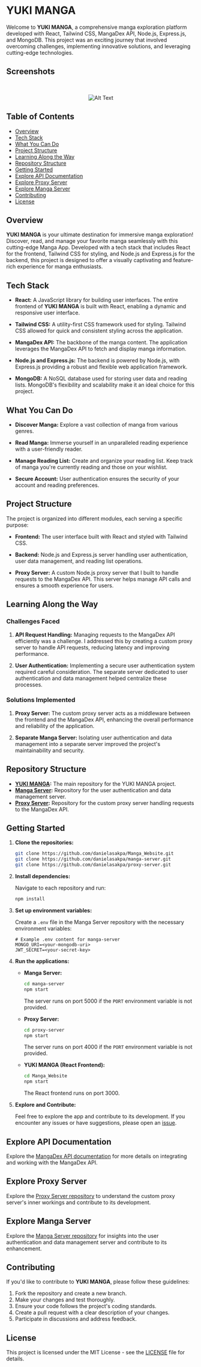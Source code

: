 # YUKI MANGA

Welcome to **YUKI MANGA**, a comprehensive manga exploration platform developed with React, Tailwind CSS, MangaDex API, Node.js, Express.js, and MongoDB. This project was an exciting journey that involved overcoming challenges, implementing innovative solutions, and leveraging cutting-edge technologies.

## Screenshots
<br/>

<p align="center">
  <img src="https://i.ibb.co/7Y2K6jw/Firefox-Screenshot-2024-01-11-T09-58-20-097-Z.png" alt="Alt Text">
</p>

## Table of Contents

- [Overview](#overview)
- [Tech Stack](#tech-stack)
- [What You Can Do](#what-you-can-do)
- [Project Structure](#project-structure)
- [Learning Along the Way](#learning-along-the-way)
- [Repository Structure](#repository-structure)
- [Getting Started](#getting-started)
- [Explore API Documentation](#explore-api-documentation)
- [Explore Proxy Server](#explore-proxy-server)
- [Explore Manga Server](#explore-auth-server)
- [Contributing](#contributing)
- [License](#license)

## Overview

**YUKI MANGA** is your ultimate destination for immersive manga exploration! Discover, read, and manage your favorite manga seamlessly with this cutting-edge Manga App. Developed with a tech stack that includes React for the frontend, Tailwind CSS for styling, and Node.js and Express.js for the backend, this project is designed to offer a visually captivating and feature-rich experience for manga enthusiasts.

## Tech Stack

- **React:** A JavaScript library for building user interfaces. The entire frontend of **YUKI MANGA** is built with React, enabling a dynamic and responsive user interface.

- **Tailwind CSS:** A utility-first CSS framework used for styling. Tailwind CSS allowed for quick and consistent styling across the application.

- **MangaDex API:** The backbone of the manga content. The application leverages the MangaDex API to fetch and display manga information.

- **Node.js and Express.js:** The backend is powered by Node.js, with Express.js providing a robust and flexible web application framework.

- **MongoDB:** A NoSQL database used for storing user data and reading lists. MongoDB's flexibility and scalability make it an ideal choice for this project.

## What You Can Do

- **Discover Manga:** Explore a vast collection of manga from various genres.

- **Read Manga:** Immerse yourself in an unparalleled reading experience with a user-friendly reader.

- **Manage Reading List:** Create and organize your reading list. Keep track of manga you're currently reading and those on your wishlist.

- **Secure Account:** User authentication ensures the security of your account and reading preferences.

## Project Structure

The project is organized into different modules, each serving a specific purpose:

- **Frontend:** The user interface built with React and styled with Tailwind CSS.

- **Backend:** Node.js and Express.js server handling user authentication, user data management, and reading list operations.

- **Proxy Server:** A custom Node.js proxy server that I built to handle requests to the MangaDex API. This server helps manage API calls and ensures a smooth experience for users.

## Learning Along the Way

### Challenges Faced

1. **API Request Handling:** Managing requests to the MangaDex API efficiently was a challenge. I addressed this by creating a custom proxy server to handle API requests, reducing latency and improving performance.

2. **User Authentication:** Implementing a secure user authentication system required careful consideration. The separate server dedicated to user authentication and data management helped centralize these processes.

### Solutions Implemented

1. **Proxy Server:** The custom proxy server acts as a middleware between the frontend and the MangaDex API, enhancing the overall performance and reliability of the application.

2. **Separate Manga Server:** Isolating user authentication and data management into a separate server improved the project's maintainability and security.

## Repository Structure

- **[YUKI MANGA](https://github.com/danielasakpa/Manga_Website):** The main repository for the YUKI MANGA project.
- **[Manga Server](https://github.com/danielasakpa/manga-server):** Repository for the user authentication and data management server.
- **[Proxy Server](https://github.com/danielasakpa/proxy-server):** Repository for the custom proxy server handling requests to the MangaDex API.

## Getting Started

1. **Clone the repositories:**

    ```bash
    git clone https://github.com/danielasakpa/Manga_Website.git
    git clone https://github.com/danielasakpa/manga-server.git
    git clone https://github.com/danielasakpa/proxy-server.git
    ```

2. **Install dependencies:**

    Navigate to each repository and run:

    ```bash
    npm install
    ```

3. **Set up environment variables:**

    Create a `.env` file in the Manga Server repository with the necessary environment variables:

    ```env
    # Example .env content for manga-server
    MONGO_URI=<your-mongodb-uri>
    JWT_SECRET=<your-secret-key>
    ```

4. **Run the applications:**

    - **Manga Server:**

        ```bash
        cd manga-server
        npm start
        ```

        The server runs on port 5000 if the `PORT` environment variable is not provided.

    - **Proxy Server:**

        ```bash
        cd proxy-server
        npm start
        ```

        The server runs on port 4000 if the `PORT` environment variable is not provided.

    - **YUKI MANGA (React Frontend):**

        ```bash
        cd Manga_Website
        npm start
        ```

        The React frontend runs on port 3000.

5. **Explore and Contribute:**

    Feel free to explore the app and contribute to its development. If you encounter any issues or have suggestions, please open an [issue](https://github.com/danielasakpa/Manga_Website/issues).

## Explore API Documentation

Explore the [MangaDex API documentation](https://api.mangadex.org/docs/) for more details on integrating and working with the MangaDex API.

## Explore Proxy Server

Explore the [Proxy Server repository](https://github.com/danielasakpa/proxy-server) to understand the custom proxy server's inner workings and contribute to its development.

## Explore Manga Server

Explore the [Manga Server repository](https://github.com/danielasakpa/manga-server) for insights into the user authentication and data management server and contribute to its enhancement.

## Contributing

If you'd like to contribute to **YUKI MANGA**, please follow these guidelines:

1. Fork the repository and create a new branch.
2. Make your changes and test thoroughly.
3. Ensure your code follows the project's coding standards.
4. Create a pull request with a clear description of your changes.
5. Participate in discussions and address feedback.

## License

This project is licensed under the MIT License - see the [LICENSE](LICENSE) file for details.
